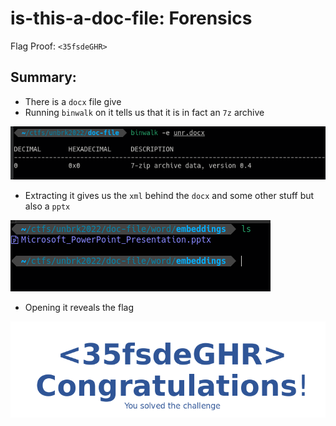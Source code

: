# is-this-a-doc-file: Forensics

Flag Proof: `<35fsdeGHR>`

## Summary:

- There is a `docx` file give
- Running `binwalk` on it tells us that it is in fact an `7z` archive

![Untitled](is-this-a-doc-file%20Forensics%207fffb1e4d22245bcbacb2dc690c5ef21/Untitled.png)

- Extracting it gives us the `xml` behind the `docx` and some other stuff but also a  `pptx`

![Untitled](is-this-a-doc-file%20Forensics%207fffb1e4d22245bcbacb2dc690c5ef21/Untitled%201.png)

- Opening it reveals the flag

![Untitled](is-this-a-doc-file%20Forensics%207fffb1e4d22245bcbacb2dc690c5ef21/Untitled%202.png)